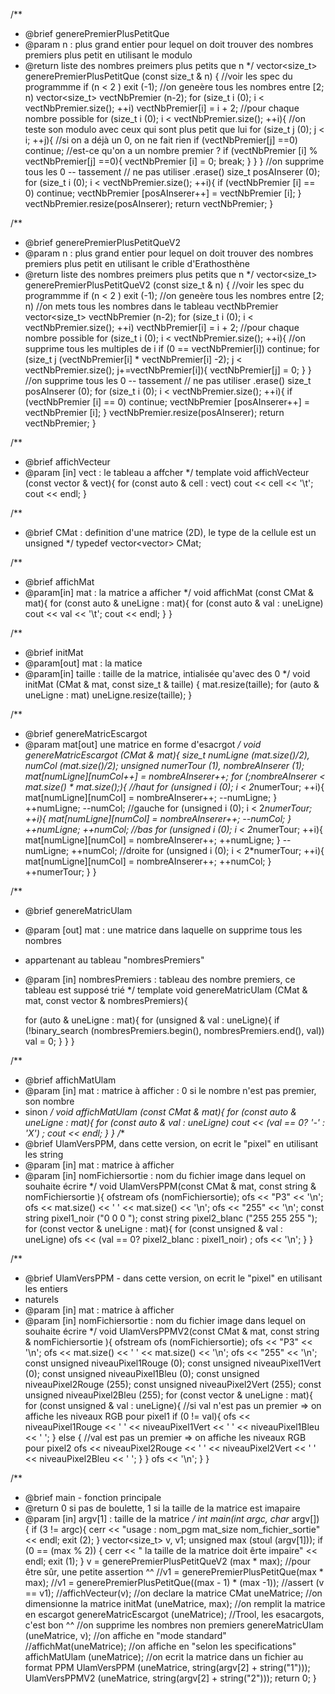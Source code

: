 /**
 * @brief generePremierPlusPetitQue
 * @param n : plus grand entier pour lequel on doit trouver des nombres premiers plus petit en utilisant le modulo
 * @return liste des nombres preimers plus petits que n
 */
vector<size_t> generePremierPlusPetitQue (const size_t & n) {
    //voir les spec du programmme
    if (n < 2 ) exit (-1);
    //on geneère tous les nombres entre [2; n)
    vector<size_t> vectNbPremier (n-2);
    for (size_t i (0); i < vectNbPremier.size(); ++i)
        vectNbPremier[i] = i + 2;
    //pour chaque nombre possible
    for (size_t i (0); i < vectNbPremier.size(); ++i){
        //on teste son modulo avec ceux qui sont plus petit que lui
        for (size_t j (0); j < i; ++j){
            //si on a déjà un 0, on ne fait rien
            if (vectNbPremier[j] ==0) continue;
            //est-ce qu'on a un nombre premier ?
            if (vectNbPremier [i] % vectNbPremier[j] ==0){
                vectNbPremier [i] = 0;
                break;
            }
        }
    }
    //on supprime tous les 0 -- tassement // ne pas utiliser .erase()
    size_t posAInserer (0);
    for (size_t i (0); i < vectNbPremier.size(); ++i){
        if (vectNbPremier [i] == 0) continue;
        vectNbPremier [posAInserer++] = vectNbPremier [i];
    }
    vectNbPremier.resize(posAInserer);
    return vectNbPremier;
}

/**
 * @brief generePremierPlusPetitQueV2
 * @param n : plus grand entier pour lequel on doit trouver des nombres premiers plus petit en utilisant le crible d'Erathosthène
 * @return liste des nombres preimers plus petits que n
 */
vector<size_t> generePremierPlusPetitQueV2 (const size_t & n) {
    //voir les spec du programmme
    if (n < 2 ) exit (-1);
    //on geneère tous les nombres entre [2; n)
    //on mets tous les nombres dans le tableau vectNbPremier
    vector<size_t> vectNbPremier (n-2);
    for (size_t i (0); i < vectNbPremier.size(); ++i)
        vectNbPremier[i] = i + 2;
    //pour chaque nombre possible
    for (size_t i (0); i < vectNbPremier.size(); ++i){
        //on supprime tous les multiples de i
        if (0 == vectNbPremier[i]) continue;
        for (size_t j (vectNbPremier[i] * vectNbPremier[i] -2); j < vectNbPremier.size(); j+=vectNbPremier[i]){
            vectNbPremier[j] = 0;
        }
    }
    //on supprime tous les 0 -- tassement // ne pas utiliser .erase()
    size_t posAInserer (0);
    for (size_t i (0); i < vectNbPremier.size(); ++i){
        if (vectNbPremier [i] == 0) continue;
        vectNbPremier [posAInserer++] = vectNbPremier [i];
    }
    vectNbPremier.resize(posAInserer);
    return vectNbPremier;
}


/**
 * @brief affichVecteur
 * @param [in] vect : le tableau a affcher
 */
template <typename unType>
void affichVecteur (const vector<unType> & vect){
    for (const auto & cell : vect)
        cout << cell << '\t';
    cout << endl;
}

/**
 * @brief CMat : definition d'une matrice (2D), le type de la cellule est un unsigned
 */
typedef vector<vector<unsigned>> CMat;


/**
 * @brief affichMat
 * @param[in] mat : la matrice a afficher
 */
void affichMat (const CMat & mat){
    for (const auto & uneLigne : mat){
        for (const auto & val : uneLigne)
            cout << val << '\t';
        cout << endl;
    }
}


/**
 * @brief initMat
 * @param[out] mat : la matice
 * @param[in] taille : taille de la matrice, intialisée qu'avec des 0
 */
void initMat (CMat & mat, const size_t & taille) {
    mat.resize(taille);
    for (auto & uneLigne : mat)
        uneLigne.resize(taille);
}

/**
 * @brief genereMatricEscargot
 * @param mat[out] une matrice en forme d'esacrgot
 */
void genereMatricEscargot (CMat & mat){
    size_t numLigne (mat.size()/2), numCol (mat.size()/2);
    unsigned numerTour (1), nombreAInserer (1);
    mat[numLigne][numCol++] = nombreAInserer++;
    for (;nombreAInserer < mat.size() * mat.size();){
        //haut
        for (unsigned i (0); i < 2*numerTour; ++i){
            mat[numLigne][numCol] = nombreAInserer++;
            --numLigne;
        }
        ++numLigne;
        --numCol;
        //gauche
        for (unsigned i (0); i < 2*numerTour; ++i){
            mat[numLigne][numCol] = nombreAInserer++;
            --numCol;
        }
        ++numLigne;
        ++numCol;
        //bas
        for (unsigned i (0); i < 2*numerTour; ++i){
            mat[numLigne][numCol] = nombreAInserer++;
            ++numLigne;
        }
        --numLigne;
        ++numCol;
        //droite
        for (unsigned i (0); i < 2*numerTour; ++i){
            mat[numLigne][numCol] = nombreAInserer++;
            ++numCol;
        }
        ++numerTour;
    }
}


/**
 * @brief genereMatricUlam
 * @param [out] mat : une matrice dans laquelle on supprime tous les nombres
 * appartenant au tableau "nombresPremiers"
 * @param [in] nombresPremiers : tableau des nombre premiers, ce tableau est supposé trié
 */
template <typename T>
void genereMatricUlam (CMat & mat,
                       const vector <T> & nombresPremiers){

    for (auto & uneLigne : mat){
        for (unsigned & val : uneLigne){
            if (!binary_search (nombresPremiers.begin(), nombresPremiers.end(),
                      val))
                val = 0;
        }
    }
}

/**
 * @brief affichMatUlam
 * @param [in] mat : matrice à afficher : 0 si le nombre n'est pas premier, son nombre
 * sinon
 */
void affichMatUlam (const CMat & mat){
    for (const auto & uneLigne : mat){
        for (const auto & val : uneLigne)
           cout << (val == 0? '-' : 'X') ;
        cout << endl;
    }
}
/**
 * @brief UlamVersPPM, dans  cette version, on ecrit le "pixel" en utilisant les string
 * @param [in] mat : matrice à afficher
 * @param [in] nomFichiersortie : nom du fichier image dans lequel on souhaite écrire
 */
void UlamVersPPM(const CMat & mat,
                 const string & nomFichiersortie ){
    ofstream ofs (nomFichiersortie);
    ofs << "P3" << '\n';
    ofs << mat.size() << ' ' << mat.size() << '\n';
    ofs << "255" << '\n';
    const string pixel1_noir ("0 0 0 ");
    const string pixel2_blanc ("255 255 255 ");
    for (const vector<unsigned> & uneLigne : mat){
        for (const unsigned & val : uneLigne)
           ofs << (val == 0? pixel2_blanc : pixel1_noir) ;
        ofs << '\n';
    }
}



/**
 * @brief UlamVersPPM - dans  cette version, on ecrit le "pixel" en utilisant les entiers
 * naturels
 * @param [in] mat : matrice à afficher
 * @param [in] nomFichiersortie : nom du fichier image dans lequel on souhaite écrire
 */
void UlamVersPPMV2(const CMat & mat,
                 const string & nomFichiersortie ){
    ofstream ofs (nomFichiersortie);
    ofs << "P3" << '\n';
    ofs << mat.size() << ' ' << mat.size() << '\n';
    ofs << "255" << '\n';
    const unsigned niveauPixel1Rouge (0);
    const unsigned niveauPixel1Vert (0);
    const unsigned niveauPixel1Bleu (0);
    const unsigned niveauPixel2Rouge (255);
    const unsigned niveauPixel2Vert (255);
    const unsigned niveauPixel2Bleu (255);
    for (const vector<unsigned> & uneLigne : mat){
        for (const unsigned & val : uneLigne){
            //si val n'est pas un premier => on affiche les niveaux RGB pour pixel1
            if (0 != val){
                ofs << niveauPixel1Rouge << ' '
                    << niveauPixel1Vert  << ' '
                    << niveauPixel1Bleu  << ' ';
            }
            else { //val est pas un premier => on affiche les niveaux RGB pour pixel2
                ofs << niveauPixel2Rouge << ' '
                    << niveauPixel2Vert  << ' '
                    << niveauPixel2Bleu  << ' ';
            }
        }
        ofs << '\n';
    }
}

/**
 * @brief main - fonction principale
 * @return 0 si pas de boulette, 1 si la taille de la matrice est imapaire
 * @param [in] argv[1] : taille de la matrice
 */
int main(int argc, char* argv[])
{
    if (3 != argc){
        cerr << "usage : nom_pgm mat_size nom_fichier_sortie" << endl;
        exit (2);
    }
    vector<size_t> v, v1;
    unsigned max (stoul (argv[1]));
    if (0 == (max % 2)) {
        cerr << " la taille de la matrice doit êrte impaire" << endl;
        exit (1);
    }
    v  = generePremierPlusPetitQueV2 (max * max);
    //pour être sûr, une petite assertion ^^
    //v1 = generePremierPlusPetitQue(max * max);
    //v1 = generePremierPlusPetitQue((max - 1) * (max -1));
    //assert (v == v1);
    //affichVecteur(v);
    //on declare la matrice
    CMat uneMatrice;
    //on dimensionne la matrice
    initMat (uneMatrice, max);
    //on remplit la matrice en escargot
    genereMatricEscargot (uneMatrice);
    //Trool, les esacargots, c'est bon ^^
    //on supprime les nombres non premiers
    genereMatricUlam (uneMatrice, v);
    //on affiche en "mode standard"
    //affichMat(uneMatrice);
    //on affiche en "selon les specifications"
    affichMatUlam (uneMatrice);
    //on ecrit la matrice dans un fichier au format PPM
    UlamVersPPM   (uneMatrice, string(argv[2] + string("1")));
    UlamVersPPMV2 (uneMatrice, string(argv[2] + string("2")));
    return 0;
}

